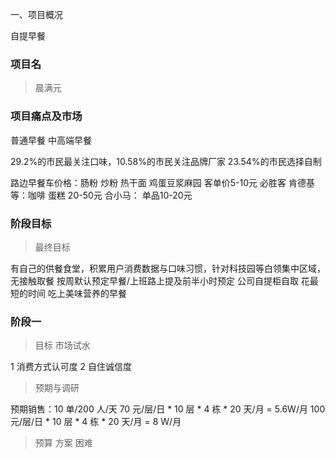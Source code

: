 一、项目概况

自提早餐

### 项目名

>  晨满元



### 项目痛点及市场

普通早餐 中高端早餐 

29.2%的市民最关注口味，10.58%的市民关注品牌厂家
23.54%的市民选择自制

路边早餐车价格：肠粉 炒粉 热干面 鸡蛋豆浆麻园 客单价5-10元
必胜客 肯德基等：咖啡 蛋糕 20-50元
合小马： 单品10-20元


### 阶段目标

> 最终目标

有自己的供餐食堂，积累用户消费数据与口味习惯，针对科技园等白领集中区域，无接触取餐
按周默认预定早餐/上班路上提及前半小时预定 公司自提柜自取 花最短的时间 吃上美味营养的早餐

### 阶段一

> 目标
> 市场试水

1 消费方式认可度 2 自住诚信度

> 预期与调研

预期销售：10 单/200 人/天
70 元/层/日 \* 10 层 \* 4 栋 \* 20 天/月 = 5.6W/月
100 元/层/日 \* 10 层 \* 4 栋 \* 20 天/月 = 8 W/月

> 预算
> 方案
> 困难
